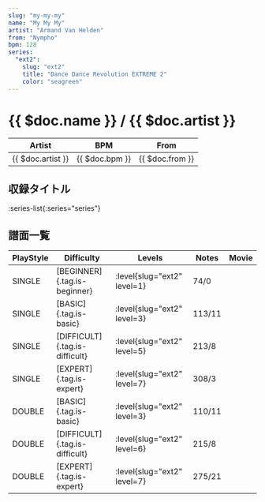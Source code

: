 ```yaml
---
slug: "my-my-my"
name: "My My My"
artist: "Armand Van Helden"
from: "Nympho"
bpm: 128
series:
  "ext2":
    slug: "ext2"
    title: "Dance Dance Revolution EXTREME 2"
    color: "seagreen"
---
```


# {{ $doc.name }} / {{ $doc.artist }}

|Artist|BPM|From|
|------|---|----|
|{{ $doc.artist }}|{{ $doc.bpm }}|{{ $doc.from }}|

## 収録タイトル

:series-list{:series="series"}

## 譜面一覧

|PlayStyle|Difficulty|Levels|Notes|Movie|
|---------|----------|------|-----|-----|
|SINGLE|[BEGINNER]{.tag.is-beginner}|:level{slug="ext2" level=1}|74/0||
|SINGLE|[BASIC]{.tag.is-basic}|:level{slug="ext2" level=3}|113/11||
|SINGLE|[DIFFICULT]{.tag.is-difficult}|:level{slug="ext2" level=5}|213/8||
|SINGLE|[EXPERT]{.tag.is-expert}|:level{slug="ext2" level=7}|308/3||
|DOUBLE|[BASIC]{.tag.is-basic}|:level{slug="ext2" level=3}|110/11||
|DOUBLE|[DIFFICULT]{.tag.is-difficult}|:level{slug="ext2" level=6}|215/8||
|DOUBLE|[EXPERT]{.tag.is-expert}|:level{slug="ext2" level=7}|275/21||
